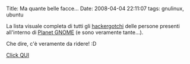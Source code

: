 Title: Ma quante belle facce...
Date:  2008-04-04 22:11:07
tags: gnulinux, ubuntu

La lista visuale completa di tutti gli [hackergotchi][1] delle
persone presenti all'interno di [Planet GNOME][2] (e sono veramente tante...).


Che dire, c'è veramente da ridere! :D


[Click QUI][3]

   [1]: http://en.wikipedia.org/wiki/Hackergotchi

   [2]: http://planet.gnome.org/

   [3]: http://planet.gnome.org/heads/
